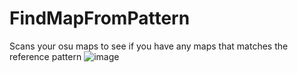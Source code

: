 # FindMapFromPattern
Scans your osu maps to see if you have any maps that matches the reference pattern
![image](https://github.com/user-attachments/assets/0191555d-054c-4da7-9797-95aabb1c6be8)
